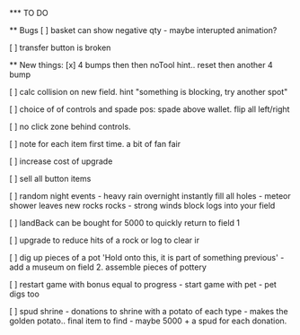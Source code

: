 *** TO DO

** Bugs
[ ] basket can show negative qty - maybe interupted animation?

[ ] transfer button is broken

** New things:
[x] 4 bumps then then noTool hint.. reset then another 4 bump

[ ] calc collision on new field. hint "something is blocking, try another spot"

[ ] choice of of controls and spade pos: spade above wallet. flip all left/right

[ ] no click zone behind controls.

[ ] note for each item first time. a bit of fan fair 

[ ] increase cost of upgrade

[ ] sell all button items

[ ] random night events
    - heavy rain overnight instantly fill all holes
    - meteor shower leaves new rocks rocks
    - strong winds block logs into your field

[ ] landBack can be bought for 5000 to quickly return to field 1   

[ ] upgrade to reduce hits of a rock or log to clear ir

[ ] dig up pieces of a pot 'Hold onto this, it is part of something previous'
    - add a museum on field 2. assemble pieces of pottery

[ ] restart game with bonus equal to progress
    - start game with pet
    - pet digs too

[ ] spud shrine
    - donations to shrine with a potato of each type
    - makes the golden potato.. final item to find
    - maybe 5000 + a spud for each donation.

    
